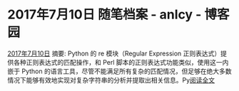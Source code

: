
# 2017年7月10日 随笔档案 - anlcy - 博客园






[2017年7月10日](https://www.cnblogs.com/camilla/archive/2017/07/10.html)
摘要: Python 的 re 模块（Regular Expression 正则表达式）提供各种正则表达式的匹配操作，和 Perl 脚本的正则表达式功能类似，使用这一内嵌于 Python 的语言工具，尽管不能满足所有复杂的匹配情况，但足够在绝大多数情况下能够有效地实现对复杂字符串的分析并提取出相关信息。Py[阅读全文](https://www.cnblogs.com/camilla/p/7144861.html)

